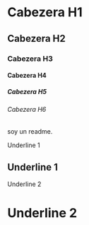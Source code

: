 # Cabezera H1
## Cabezera H2
### Cabezera H3
#### Cabezera H4
##### Cabezera H5
###### Cabezera H6


soy un readme.

Underline 1

Underline 1
-----------


Underline 2

Underline 2
===========

